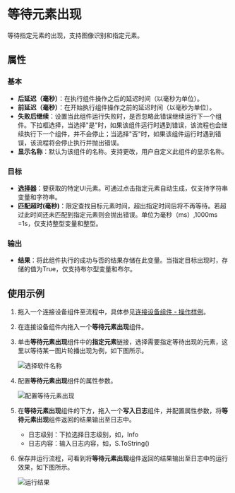 # 等待元素出现

等待指定元素的出现，支持图像识别和指定元素。

## 属性

### 基本

- **后延迟（毫秒）**：在执行组件操作之后的延迟时间（以毫秒为单位）。
- **前延迟（毫秒）**：在开始执行组件操作之前的延迟时间（以毫秒为单位）。
- **失败后继续**：设置当此组件运行失败时，是否忽略此错误继续运行下一个组件。下拉框选择，当选择"是"时，如果该组件运行时遇到错误，该流程也会继续执行下一个组件，并不会停止；当选择"否"时，如果该组件运行时遇到错误，该流程将会停止执行并抛出错误。
- **显示名称**：默认为该组件的名称。支持更改，用户自定义此组件的显示名称。

### 目标

- **[选择器](../Appendix/Selector.md)**：要获取的特定UI元素。可通过点击指定元素自动生成，仅支持字符串变量和字符串。
- **匹配超时(毫秒)**：限定查找目标元素时间，超出指定时间后将不再等待。若超过此时间还未匹配到指定元素则会抛出错误。单位为毫秒（ms）,1000ms =1s，仅支持整型变量和整型。

### 输出

- **结果**：将此组件执行的成功与否的结果存储在此变量。当指定目标出现时，存储的值为True，仅支持布尔型变量和布尔。
  
## 使用示例

1. 拖入一个连接设备组件至流程中，具体参见[连接设备组件 - 操作样例](./MobileConnect.md)。
2. 在连接设备组件内拖入一个**等待元素出现**组件。
3. 单击**等待元素出现**组件中的**指定元素**链接，选择需要指定等待出现的元素，这里以等待某一图片轮播出现为例，如下图所示。

    ![选择软件名称](https://docimages.blob.core.chinacloudapi.cn/images/Activities/stepshow20201224.png)

4. 配置**等待元素出现**组件的属性参数。

    ![配置等待元素出现](https://docimages.blob.core.chinacloudapi.cn/images/Activities/settingwaitelementappear20201224.png)

5. 在**等待元素出现**组件的下方，拖入一个**写入日志**组件，并配置属性参数，将**等待元素出现**组件返回的结果输出至日志中。

    - 日志级别：下拉选择日志级别，如，Info
    - 日志内容：输入日志内容，如，S.ToString()

6. 保存并运行流程，可看到将**等待元素出现**组件返回的结果输出至日志中的运行效果，如下图所示。

    ![运行结果](https://docimages.blob.core.chinacloudapi.cn/images/Activities/showwaitelementappear20201224.png)